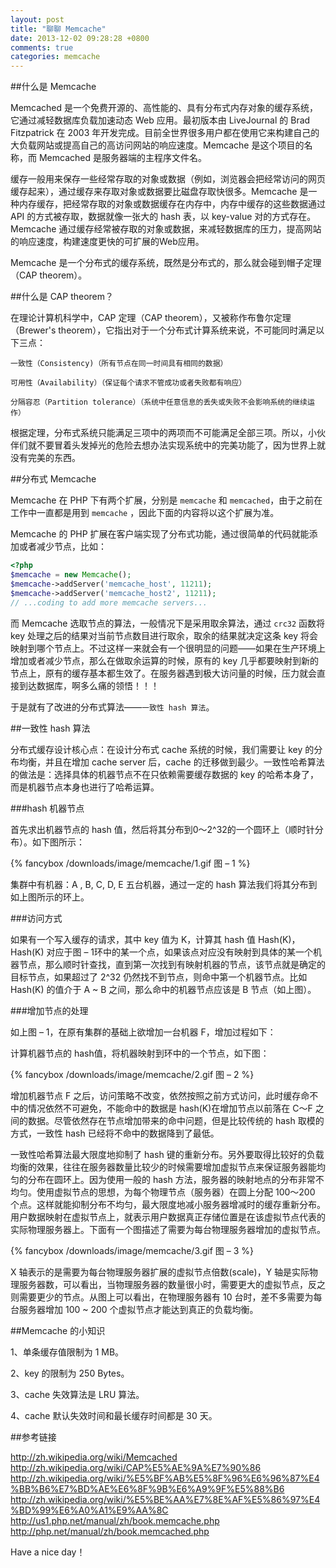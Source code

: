 ```yaml
---
layout: post
title: "聊聊 Memcache"
date: 2013-12-02 09:28:28 +0800
comments: true
categories: memcache
---
```


##什么是 Memcache

Memcached 是一个免费开源的、高性能的、具有分布式内存对象的缓存系统，它通过减轻数据库负载加速动态 Web 应用。最初版本由 LiveJournal 的 Brad Fitzpatrick 在 2003 年开发完成。目前全世界很多用户都在使用它来构建自己的大负载网站或提高自己的高访问网站的响应速度。Memcache 是这个项目的名称，而 Memcached 是服务器端的主程序文件名。

<!-- more -->

缓存一般用来保存一些经常存取的对象或数据（例如，浏览器会把经常访问的网页缓存起来），通过缓存来存取对象或数据要比磁盘存取快很多。Memcache 是一种内存缓存，把经常存取的对象或数据缓存在内存中，内存中缓存的这些数据通过 API 的方式被存取，数据就像一张大的 hash 表，以 key-value 对的方式存在。Memcache 通过缓存经常被存取的对象或数据，来减轻数据库的压力，提高网站的响应速度，构建速度更快的可扩展的Web应用。

Memcache 是一个分布式的缓存系统，既然是分布式的，那么就会碰到帽子定理（CAP theorem）。

##什么是 CAP theorem？

在理论计算机科学中，CAP 定理（CAP theorem），又被称作布鲁尔定理（Brewer's theorem），它指出对于一个分布式计算系统来说，不可能同时满足以下三点：

    一致性（Consistency)（所有节点在同一时间具有相同的数据）

    可用性（Availability）（保证每个请求不管成功或者失败都有响应）

    分隔容忍（Partition tolerance）（系统中任意信息的丢失或失败不会影响系统的继续运作）

根据定理，分布式系统只能满足三项中的两项而不可能满足全部三项。所以，小伙伴们就不要冒着头发掉光的危险去想办法实现系统中的完美功能了，因为世界上就没有完美的东西。

##分布式 Memcache

Memcache 在 PHP 下有两个扩展，分别是 `memcache` 和 `memcached`，由于之前在工作中一直都是用到 `memcache` ，因此下面的内容将以这个扩展为准。

Memcache 的 PHP 扩展在客户端实现了分布式功能，通过很简单的代码就能添加或者减少节点，比如：

``` php
<?php
$memcache = new Memcache();
$memcache->addServer('memcache_host', 11211);
$memcache->addServer('memcache_host2', 11211);
// ...coding to add more memcache servers...
```

而 Memcache 选取节点的算法，一般情况下是采用取余算法，通过 `crc32` 函数将 key 处理之后的结果对当前节点数目进行取余，取余的结果就决定这条 key 将会映射到哪个节点上。不过这样一来就会有一个很明显的问题——如果在生产环境上增加或者减少节点，那么在做取余运算的时候，原有的 key 几乎都要映射到新的节点上，原有的缓存基本都生效了。在服务器遇到极大访问量的时候，压力就会直接到达数据库，啊多么痛的领悟！！！

于是就有了改进的分布式算法——`一致性 hash 算法`。

##一致性 hash 算法

分布式缓存设计核心点：在设计分布式 cache 系统的时候，我们需要让 key 的分布均衡，并且在增加 cache server 后，cache 的迁移做到最少。一致性哈希算法的做法是：选择具体的机器节点不在只依赖需要缓存数据的 key 的哈希本身了，而是机器节点本身也进行了哈希运算。

###hash 机器节点

首先求出机器节点的 hash 值，然后将其分布到0～2^32的一个圆环上（顺时针分布）。如下图所示：

{% fancybox /downloads/image/memcache/1.gif 图 – 1 %}

集群中有机器：A , B, C, D, E 五台机器，通过一定的 hash 算法我们将其分布到如上图所示的环上。

###访问方式

如果有一个写入缓存的请求，其中 key 值为 K，计算其 hash 值 Hash(K)， Hash(K) 对应于图 – 1环中的某一个点，如果该点对应没有映射到具体的某一个机器节点，那么顺时针查找，直到第一次找到有映射机器的节点，该节点就是确定的目标节点，如果超过了 2^32 仍然找不到节点，则命中第一个机器节点。比如 Hash(K) 的值介于 A ~ B 之间，那么命中的机器节点应该是 B 节点（如上图）。


###增加节点的处理

如上图 – 1，在原有集群的基础上欲增加一台机器 F，增加过程如下：

计算机器节点的 hash值，将机器映射到环中的一个节点，如下图：

{% fancybox /downloads/image/memcache/2.gif 图 – 2 %}

增加机器节点 F 之后，访问策略不改变，依然按照之前方式访问，此时缓存命不中的情况依然不可避免，不能命中的数据是 hash(K)在增加节点以前落在 C～F 之间的数据。尽管依然存在节点增加带来的命中问题，但是比较传统的 hash 取模的方式，一致性 hash 已经将不命中的数据降到了最低。
 
一致性哈希算法最大限度地抑制了 hash 键的重新分布。另外要取得比较好的负载均衡的效果，往往在服务器数量比较少的时候需要增加虚拟节点来保证服务器能均匀的分布在圆环上。因为使用一般的 hash 方法，服务器的映射地点的分布非常不均匀。使用虚拟节点的思想，为每个物理节点（服务器）在圆上分配 100～200 个点。这样就能抑制分布不均匀，最大限度地减小服务器增减时的缓存重新分布。用户数据映射在虚拟节点上，就表示用户数据真正存储位置是在该虚拟节点代表的实际物理服务器上。下面有一个图描述了需要为每台物理服务器增加的虚拟节点。

{% fancybox /downloads/image/memcache/3.gif 图 – 3 %}

X 轴表示的是需要为每台物理服务器扩展的虚拟节点倍数(scale)，Y 轴是实际物理服务器数，可以看出，当物理服务器的数量很小时，需要更大的虚拟节点，反之则需要更少的节点。从图上可以看出，在物理服务器有 10 台时，差不多需要为每台服务器增加 100 ~ 200 个虚拟节点才能达到真正的负载均衡。

##Memcache 的小知识

1、单条缓存值限制为 1 MB。

2、key 的限制为 250 Bytes。

3、cache 失效算法是 LRU 算法。

4、cache 默认失效时间和最长缓存时间都是 30 天。


##参考链接

<http://zh.wikipedia.org/wiki/Memcached>  
<http://zh.wikipedia.org/wiki/CAP%E5%AE%9A%E7%90%86>  
<http://zh.wikipedia.org/wiki/%E5%BF%AB%E5%8F%96%E6%96%87%E4%BB%B6%E7%BD%AE%E6%8F%9B%E6%A9%9F%E5%88%B6>  
<http://zh.wikipedia.org/wiki/%E5%BE%AA%E7%8E%AF%E5%86%97%E4%BD%99%E6%A0%A1%E9%AA%8C>  
<http://us1.php.net/manual/zh/book.memcache.php>
<http://php.net/manual/zh/book.memcached.php>

Have a nice day！